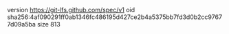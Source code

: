 version https://git-lfs.github.com/spec/v1
oid sha256:4af090291ff0ab1346fc486195d427ce2b4a5375bb7fd3d0b2cc97677d09a5ba
size 813
